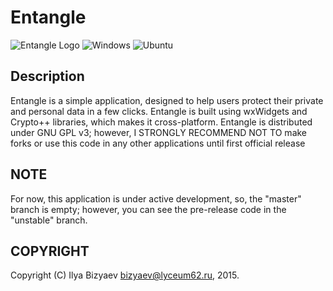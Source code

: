 # Entangle
![Entangle Logo](http://entangle.ucoz.net/Ent2.png)
![Windows](http://entangle.ucoz.net/windows_screenshot.jpg) ![Ubuntu](http://entangle.ucoz.net/ubuntu_screenshot.png)
## Description
Entangle is a simple application, designed to help users protect their private and personal data in a few clicks.
Entangle is built using wxWidgets and Crypto++ libraries, which makes it cross-platform.
Entangle is distributed under GNU GPL v3; however, I STRONGLY RECOMMEND NOT TO make forks or use this code in any other applications until first official release 
## NOTE
For now, this application is under active development, so, the "master" branch is empty; however, you can see the pre-release code in the "unstable" branch.
## COPYRIGHT
Copyright (C) Ilya Bizyaev <bizyaev@lyceum62.ru>, 2015.
